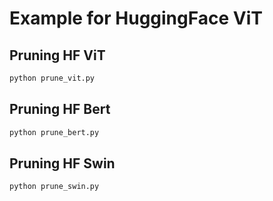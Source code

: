 # Example for HuggingFace ViT

## Pruning HF ViT
```bash
python prune_vit.py
```

## Pruning HF Bert
```bash
python prune_bert.py
```

## Pruning HF Swin
```bash
python prune_swin.py
```